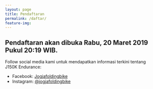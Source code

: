 ```yaml
---
layout: page
title: Pendaftaran
permalink: /daftar/
feature-img:
---
```


## Pendaftaran akan dibuka Rabu, 20 Maret 2019 Pukul 20:19 WIB.  

Follow social media kami untuk mendapatkan informasi terkini tentang J150K Endurance:  
* Facebook: [Jogjafoldingbike](https://www.facebook.com/groups/Pengurus.JFB/)  
* Instagram: [@jogjafoldingbike](https://www.instagram.com/jogjafoldingbike/)  
